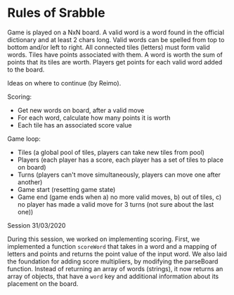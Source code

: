 # Rules of Srabble

Game is played on a NxN board.
A valid word is a word found in the official dictionary and at least 2 chars long.
Valid words can be spelled from top to bottom and/or left to right.
All connected tiles (letters) must form valid words.
Tiles have points associated with them.
A word is worth the sum of points that its tiles are worth.
Players get points for each valid word added to the board.

Ideas on where to continue (by Reimo).

Scoring:
* Get new words on board, after a valid move
* For each word, calculate how many points it is worth
* Each tile has an associated score value

Game loop:
* Tiles (a global pool of tiles, players can take new tiles from pool)
* Players (each player has a score, each player has a set of tiles to place
  on board)
* Turns (players can't move simultaneously, players can move one
  after another)
* Game start (resetting game state)
* Game end (game ends when a) no more valid moves, b) out of tiles, c) no
  player has made a valid move for 3 turns (not sure about the last one))

Session 31/03/2020

During this session, we worked on implementing scoring. First, we implemented a function
`scoreWord` that takes in a word and a mapping of letters and points and returns the point
value of the input word. We also laid the foundation for adding score multipliers, by modifying
the parseBoard function. Instead of returning an array of words (strings), it now returns an
array of objects, that have a `word` key and additional information about its placement on the board.

